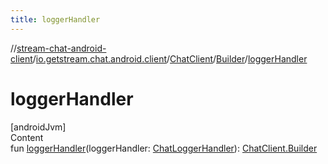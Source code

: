 ```yaml
---
title: loggerHandler
---
```

//[stream-chat-android-client](../../../../index.md)/[io.getstream.chat.android.client](../../index.md)/[ChatClient](../index.md)/[Builder](index.md)/[loggerHandler](loggerHandler.md)



# loggerHandler  
[androidJvm]  
Content  
fun [loggerHandler](loggerHandler.md)(loggerHandler: [ChatLoggerHandler](../../../io.getstream.chat.android.client.logger/ChatLoggerHandler/index.md)): [ChatClient.Builder](index.md)  



